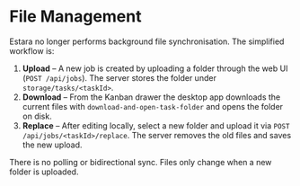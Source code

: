 # File Management

Estara no longer performs background file synchronisation. The simplified workflow is:

1. **Upload** – A new job is created by uploading a folder through the web UI (`POST /api/jobs`). The server stores the folder under `storage/tasks/<taskId>`.
2. **Download** – From the Kanban drawer the desktop app downloads the current files with `download-and-open-task-folder` and opens the folder on disk.
3. **Replace** – After editing locally, select a new folder and upload it via `POST /api/jobs/<taskId>/replace`. The server removes the old files and saves the new upload.

There is no polling or bidirectional sync. Files only change when a new folder is uploaded.
